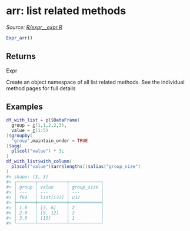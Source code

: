 # arr: list related methods

*Source: [R/expr__expr.R](https://github.com/pola-rs/r-polars/tree/main/R/expr__expr.R)*

```r
Expr_arr()
```

## Returns

Expr

Create an object namespace of all list related methods. See the individual method pages for full details

## Examples

<pre class='r-example'><code><span class='r-in'><span><span class='va'>df_with_list</span> <span class='op'>=</span> <span class='va'>pl</span><span class='op'>$</span><span class='fu'>DataFrame</span><span class='op'>(</span></span></span>
<span class='r-in'><span>  group <span class='op'>=</span> <span class='fu'><a href='https://rdrr.io/r/base/c.html'>c</a></span><span class='op'>(</span><span class='fl'>1</span>,<span class='fl'>1</span>,<span class='fl'>2</span>,<span class='fl'>2</span>,<span class='fl'>3</span><span class='op'>)</span>,</span></span>
<span class='r-in'><span>  value <span class='op'>=</span> <span class='fu'><a href='https://rdrr.io/r/base/c.html'>c</a></span><span class='op'>(</span><span class='fl'>1</span><span class='op'>:</span><span class='fl'>5</span><span class='op'>)</span></span></span>
<span class='r-in'><span><span class='op'>)</span><span class='op'>$</span><span class='fu'>groupby</span><span class='op'>(</span></span></span>
<span class='r-in'><span>  <span class='st'>"group"</span>,maintain_order <span class='op'>=</span> <span class='cn'>TRUE</span></span></span>
<span class='r-in'><span><span class='op'>)</span><span class='op'>$</span><span class='fu'>agg</span><span class='op'>(</span></span></span>
<span class='r-in'><span>  <span class='va'>pl</span><span class='op'>$</span><span class='fu'>col</span><span class='op'>(</span><span class='st'>"value"</span><span class='op'>)</span> <span class='op'>*</span> <span class='fl'>3L</span></span></span>
<span class='r-in'><span><span class='op'>)</span></span></span>
<span class='r-in'><span><span class='va'>df_with_list</span><span class='op'>$</span><span class='fu'>with_column</span><span class='op'>(</span></span></span>
<span class='r-in'><span>  <span class='va'>pl</span><span class='op'>$</span><span class='fu'>col</span><span class='op'>(</span><span class='st'>"value"</span><span class='op'>)</span><span class='op'>$</span><span class='va'>arr</span><span class='op'>$</span><span class='fu'>lengths</span><span class='op'>(</span><span class='op'>)</span><span class='op'>$</span><span class='fu'>alias</span><span class='op'>(</span><span class='st'>"group_size"</span><span class='op'>)</span></span></span>
<span class='r-in'><span><span class='op'>)</span></span></span>
<span class='r-out co'><span class='r-pr'>#&gt;</span> shape: (3, 3)</span>
<span class='r-out co'><span class='r-pr'>#&gt;</span> ┌───────┬───────────┬────────────┐</span>
<span class='r-out co'><span class='r-pr'>#&gt;</span> │ group ┆ value     ┆ group_size │</span>
<span class='r-out co'><span class='r-pr'>#&gt;</span> │ ---   ┆ ---       ┆ ---        │</span>
<span class='r-out co'><span class='r-pr'>#&gt;</span> │ f64   ┆ list[i32] ┆ u32        │</span>
<span class='r-out co'><span class='r-pr'>#&gt;</span> ╞═══════╪═══════════╪════════════╡</span>
<span class='r-out co'><span class='r-pr'>#&gt;</span> │ 1.0   ┆ [3, 6]    ┆ 2          │</span>
<span class='r-out co'><span class='r-pr'>#&gt;</span> │ 2.0   ┆ [9, 12]   ┆ 2          │</span>
<span class='r-out co'><span class='r-pr'>#&gt;</span> │ 3.0   ┆ [15]      ┆ 1          │</span>
<span class='r-out co'><span class='r-pr'>#&gt;</span> └───────┴───────────┴────────────┘</span>
 </code></pre>